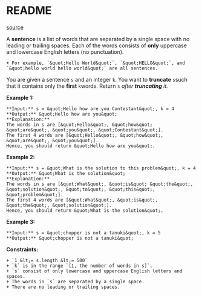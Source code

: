 # README #

[source](https://leetcode.com/problems/truncate-sentence/)

A **sentence** is a list of words that are separated by a single space with no leading or trailing spaces. Each of the words consists of **only** uppercase and lowercase English letters (no punctuation).


	+ For example, `&quot;Hello World&quot;`, `&quot;HELLO&quot;`, and `&quot;hello world hello world&quot;` are all sentences.


You are given a sentence `s`​​​​​​ and an integer `k`​​​​​​. You want to **truncate** `s`​​​​​​ such that it contains only the **first** `k`​​​​​​ words. Return `s`​​​​*​​ after **truncating** it.*


**Example 1:**

```
**Input:** s = &quot;Hello how are you Contestant&quot;, k = 4
**Output:** &quot;Hello how are you&quot;
**Explanation:**
The words in s are [&quot;Hello&quot;, &quot;how&quot; &quot;are&quot;, &quot;you&quot;, &quot;Contestant&quot;].
The first 4 words are [&quot;Hello&quot;, &quot;how&quot;, &quot;are&quot;, &quot;you&quot;].
Hence, you should return &quot;Hello how are you&quot;.

```


**Example 2:**

```
**Input:** s = &quot;What is the solution to this problem&quot;, k = 4
**Output:** &quot;What is the solution&quot;
**Explanation:**
The words in s are [&quot;What&quot;, &quot;is&quot; &quot;the&quot;, &quot;solution&quot;, &quot;to&quot;, &quot;this&quot;, &quot;problem&quot;].
The first 4 words are [&quot;What&quot;, &quot;is&quot;, &quot;the&quot;, &quot;solution&quot;].
Hence, you should return &quot;What is the solution&quot;.
```


**Example 3:**

```
**Input:** s = &quot;chopper is not a tanuki&quot;, k = 5
**Output:** &quot;chopper is not a tanuki&quot;

```



**Constraints:**


	+ `1 &lt;= s.length &lt;= 500`
	+ `k` is in the range `[1, the number of words in s]`.
	+ `s` consist of only lowercase and uppercase English letters and spaces.
	+ The words in `s` are separated by a single space.
	+ There are no leading or trailing spaces.



